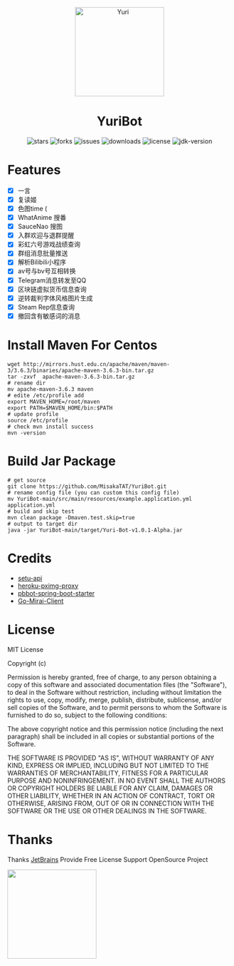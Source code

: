 <p align="center">
  <a href="https://mikuac.com/archives/675"><img src="https://i.jpg.dog/img/1fd60121da93e8a3ab516a234d2345e9.jpg" width="200" height="200" alt="Yuri"></a>
</p>

<div align="center">

# YuriBot

</div>

<p align="center">
    <img src="https://img.shields.io/github/stars/MisakaTAT/YuriBot?style=flat-square" alt="stars">
    <img src="https://img.shields.io/github/forks/MisakaTAT/YuriBot?style=flat-square" alt="forks">
    <img src="https://img.shields.io/github/issues/MisakaTAT/YuriBot?style=flat-square" alt="issues">
    <img src="https://img.shields.io/github/downloads/MisakaTAT/YuriBot/total?style=flat-square?style=flat-square" alt="downloads">
    <img src="https://img.shields.io/github/license/MisakaTAT/YuriBot?style=flat-square" alt="license">
    <img src="https://img.shields.io/badge/jdk-15+-brightgreen.svg?style=flat-square" alt="jdk-version">
</p>

# Features
- [x] 一言
- [x] 复读姬
- [x] 色图time (
- [x] WhatAnime 搜番
- [x] SauceNao 搜图
- [x] 入群欢迎与退群提醒
- [x] 彩虹六号游戏战绩查询
- [x] 群组消息批量推送
- [x] 解析Bilibili小程序
- [x] av号与bv号互相转换
- [x] Telegram消息转发至QQ
- [x] 区块链虚拟货币信息查询
- [x] 逆转裁判字体风格图片生成
- [x] Steam Rep信息查询
- [x] 撤回含有敏感词的消息

# Install Maven For Centos
```shell
wget http://mirrors.hust.edu.cn/apache/maven/maven-3/3.6.3/binaries/apache-maven-3.6.3-bin.tar.gz
tar -zxvf  apache-maven-3.6.3-bin.tar.gz
# rename dir
mv apache-maven-3.6.3 maven
# edite /etc/profile add
export MAVEN_HOME=/root/maven
export PATH=$MAVEN_HOME/bin:$PATH
# update profile
source /etc/profile
# check mvn install success
mvn -version
```

# Build Jar Package
```shell
# get source
git clone https://github.com/MisakaTAT/YuriBot.git
# rename config file (you can custom this config file)
mv YuriBot-main/src/main/resources/example.application.yml application.yml
# build and skip test
mvn clean package -Dmaven.test.skip=true
# output to target dir
java -jar YuriBot-main/target/Yuri-Bot-v1.0.1-Alpha.jar
```

# Credits
* [setu-api](https://api.lolicon.app/#/setu)
* [heroku-pximg-proxy](https://github.com/Tsuk1ko/heroku-pximg-proxy)
* [pbbot-spring-boot-starter](https://github.com/ProtobufBot/pbbot-spring-boot-starter)
* [Go-Mirai-Client](https://github.com/ProtobufBot/Go-Mirai-Client)

# License
MIT License

Copyright (c) <year> <copyright holders>

Permission is hereby granted, free of charge, to any person obtaining a copy of this software and associated documentation files (the "Software"), to deal in the Software without restriction, including without limitation the rights to use, copy, modify, merge, publish, distribute, sublicense, and/or sell copies of the Software, and to permit persons to whom the Software is furnished to do so, subject to the following conditions:

The above copyright notice and this permission notice (including the next paragraph) shall be included in all copies or substantial portions of the Software.

THE SOFTWARE IS PROVIDED "AS IS", WITHOUT WARRANTY OF ANY KIND, EXPRESS OR IMPLIED, INCLUDING BUT NOT LIMITED TO THE WARRANTIES OF MERCHANTABILITY, FITNESS FOR A PARTICULAR PURPOSE AND NONINFRINGEMENT. IN NO EVENT SHALL THE AUTHORS OR COPYRIGHT HOLDERS BE LIABLE FOR ANY CLAIM, DAMAGES OR OTHER LIABILITY, WHETHER IN AN ACTION OF CONTRACT, TORT OR OTHERWISE, ARISING FROM, OUT OF OR IN CONNECTION WITH THE SOFTWARE OR THE USE OR OTHER DEALINGS IN THE SOFTWARE.

# Thanks
Thanks [JetBrains](https://www.jetbrains.com/?from=mirai) Provide Free License Support OpenSource Project

[<img src="https://i.jpg.dog/img/b8f6b6324e5d48dae707aeb7334d35df.png" width="200"/>](https://www.jetbrains.com/?from=mirai)